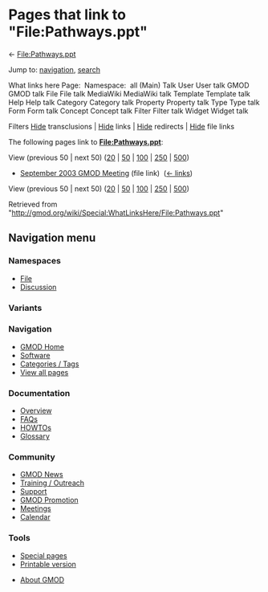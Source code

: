 <div id="mw-page-base" class="noprint">

</div>

<div id="mw-head-base" class="noprint">

</div>

<div id="content" class="mw-body" role="main">

<span id="top"></span>

<div id="mw-js-message" style="display:none;">

</div>



# <span dir="auto">Pages that link to "File:Pathways.ppt"</span>

<div id="bodyContent">

<div id="contentSub">

← [File:Pathways.ppt](/wiki/File:Pathways.ppt "File:Pathways.ppt")

</div>

<div id="jump-to-nav" class="mw-jump">

Jump to: [navigation](#mw-navigation), [search](#p-search)

</div>

<div id="mw-content-text">

What links here Page:  Namespace:  all (Main) Talk User User talk GMOD
GMOD talk File File talk MediaWiki MediaWiki talk Template Template talk
Help Help talk Category Category talk Property Property talk Type Type
talk Form Form talk Concept Concept talk Filter Filter talk Widget
Widget talk

Filters
[Hide](/mediawiki/index.php?title=Special:WhatLinksHere/File:Pathways.ppt&hidetrans=1 "Special:WhatLinksHere/File:Pathways.ppt")
transclusions \|
[Hide](/mediawiki/index.php?title=Special:WhatLinksHere/File:Pathways.ppt&hidelinks=1 "Special:WhatLinksHere/File:Pathways.ppt")
links \|
[Hide](/mediawiki/index.php?title=Special:WhatLinksHere/File:Pathways.ppt&hideredirs=1 "Special:WhatLinksHere/File:Pathways.ppt")
redirects \|
[Hide](/mediawiki/index.php?title=Special:WhatLinksHere/File:Pathways.ppt&hideimages=1 "Special:WhatLinksHere/File:Pathways.ppt")
file links

The following pages link to
**[File:Pathways.ppt](/wiki/File:Pathways.ppt "File:Pathways.ppt")**:

View (previous 50 \| next 50)
([20](/mediawiki/index.php?title=Special:WhatLinksHere/File:Pathways.ppt&limit=20 "Special:WhatLinksHere/File:Pathways.ppt")
\|
[50](/mediawiki/index.php?title=Special:WhatLinksHere/File:Pathways.ppt&limit=50 "Special:WhatLinksHere/File:Pathways.ppt")
\|
[100](/mediawiki/index.php?title=Special:WhatLinksHere/File:Pathways.ppt&limit=100 "Special:WhatLinksHere/File:Pathways.ppt")
\|
[250](/mediawiki/index.php?title=Special:WhatLinksHere/File:Pathways.ppt&limit=250 "Special:WhatLinksHere/File:Pathways.ppt")
\|
[500](/mediawiki/index.php?title=Special:WhatLinksHere/File:Pathways.ppt&limit=500 "Special:WhatLinksHere/File:Pathways.ppt"))

- [September 2003 GMOD
  Meeting](/wiki/September_2003_GMOD_Meeting "September 2003 GMOD Meeting")
  (file link) ‎ <span class="mw-whatlinkshere-tools">([←
  links](/mediawiki/index.php?title=Special:WhatLinksHere&target=September+2003+GMOD+Meeting "Special:WhatLinksHere"))</span>

View (previous 50 \| next 50)
([20](/mediawiki/index.php?title=Special:WhatLinksHere/File:Pathways.ppt&limit=20 "Special:WhatLinksHere/File:Pathways.ppt")
\|
[50](/mediawiki/index.php?title=Special:WhatLinksHere/File:Pathways.ppt&limit=50 "Special:WhatLinksHere/File:Pathways.ppt")
\|
[100](/mediawiki/index.php?title=Special:WhatLinksHere/File:Pathways.ppt&limit=100 "Special:WhatLinksHere/File:Pathways.ppt")
\|
[250](/mediawiki/index.php?title=Special:WhatLinksHere/File:Pathways.ppt&limit=250 "Special:WhatLinksHere/File:Pathways.ppt")
\|
[500](/mediawiki/index.php?title=Special:WhatLinksHere/File:Pathways.ppt&limit=500 "Special:WhatLinksHere/File:Pathways.ppt"))

</div>

<div class="printfooter">

Retrieved from
"<http://gmod.org/wiki/Special:WhatLinksHere/File:Pathways.ppt>"

</div>

<div id="catlinks" class="catlinks catlinks-allhidden">

</div>

<div class="visualClear">

</div>

</div>

</div>

<div id="mw-navigation">

## Navigation menu

<div id="mw-head">



<div id="left-navigation">

<div id="p-namespaces" class="vectorTabs" role="navigation"
aria-labelledby="p-namespaces-label">

### Namespaces

- <span id="ca-nstab-image"><a href="/wiki/File:Pathways.ppt" accesskey="c"
  title="View the file page [c]">File</a></span>
- <span id="ca-talk"><a
  href="/mediawiki/index.php?title=File_talk:Pathways.ppt&amp;action=edit&amp;redlink=1"
  accesskey="t"
  title="Discussion about the content page [t]">Discussion</a></span>

</div>

<div id="p-variants" class="vectorMenu emptyPortlet" role="navigation"
aria-labelledby="p-variants-label">

### 

### Variants[](#)

<div class="menu">

</div>

</div>

</div>

<div id="right-navigation">





</div>



</div>

</div>

</div>

<div id="mw-panel">

<div id="p-logo" role="banner">

<a href="/wiki/Main_Page"
style="background-image: url(http://gmod.org/images/GMOD-cogs.png);"
title="Visit the main page"></a>

</div>

<div id="p-Navigation" class="portal" role="navigation"
aria-labelledby="p-Navigation-label">

### Navigation

<div class="body">

- <span id="n-GMOD-Home">[GMOD Home](/wiki/Main_Page)</span>
- <span id="n-Software">[Software](/wiki/GMOD_Components)</span>
- <span id="n-Categories-.2F-Tags">[Categories /
  Tags](/wiki/Categories)</span>
- <span id="n-View-all-pages">[View all
  pages](/wiki/Special:AllPages)</span>

</div>

</div>

<div id="p-Documentation" class="portal" role="navigation"
aria-labelledby="p-Documentation-label">

### Documentation

<div class="body">

- <span id="n-Overview">[Overview](/wiki/Overview)</span>
- <span id="n-FAQs">[FAQs](/wiki/Category:FAQ)</span>
- <span id="n-HOWTOs">[HOWTOs](/wiki/Category:HOWTO)</span>
- <span id="n-Glossary">[Glossary](/wiki/Glossary)</span>

</div>

</div>

<div id="p-Community" class="portal" role="navigation"
aria-labelledby="p-Community-label">

### Community

<div class="body">

- <span id="n-GMOD-News">[GMOD News](/wiki/GMOD_News)</span>
- <span id="n-Training-.2F-Outreach">[Training /
  Outreach](/wiki/Training_and_Outreach)</span>
- <span id="n-Support">[Support](/wiki/Support)</span>
- <span id="n-GMOD-Promotion">[GMOD
  Promotion](/wiki/GMOD_Promotion)</span>
- <span id="n-Meetings">[Meetings](/wiki/Meetings)</span>
- <span id="n-Calendar">[Calendar](/wiki/Calendar)</span>

</div>

</div>

<div id="p-tb" class="portal" role="navigation"
aria-labelledby="p-tb-label">

### Tools

<div class="body">

- <span id="t-specialpages"><a href="/wiki/Special:SpecialPages" accesskey="q"
  title="A list of all special pages [q]">Special pages</a></span>
- <span id="t-print"><a
  href="/mediawiki/index.php?title=Special:WhatLinksHere/File:Pathways.ppt&amp;printable=yes"
  rel="alternate" accesskey="p"
  title="Printable version of this page [p]">Printable version</a></span>

</div>

</div>

</div>

</div>

<div id="footer" role="contentinfo">

- <span id="footer-places-about">[About
  GMOD](/wiki/GMOD:About "GMOD:About")</span>

<!-- -->






</div>
